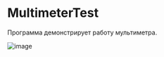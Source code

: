 # MultimeterTest
Программа демонстрирует работу мультиметра.

![image](https://github.com/user-attachments/assets/e05f3e30-dcb4-4b63-aa17-9f87cf32fd80)
